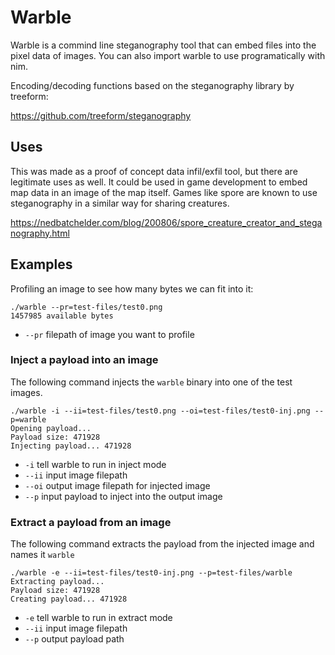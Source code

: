 # Warble

Warble is a commind line steganography tool that can embed files into the pixel data of images.  You can also import warble to use programatically with nim.

Encoding/decoding functions based on the steganography library by treeform:

https://github.com/treeform/steganography

## Uses

This was made as a proof of concept data infil/exfil tool, but there are legitimate uses as well.  It could be used in game development to embed map data in an image of the map itself.   Games like spore are known to use steganography in a similar way for sharing creatures.

https://nedbatchelder.com/blog/200806/spore_creature_creator_and_steganography.html

## Examples

Profiling an image to see how many bytes we can fit into it:

```
./warble --pr=test-files/test0.png
1457985 available bytes
```

* `--pr`    filepath of image you want to profile

### Inject a payload into an image

The following command injects the `warble` binary into one of the test images.

```
./warble -i --ii=test-files/test0.png --oi=test-files/test0-inj.png --p=warble
Opening payload...
Payload size: 471928
Injecting payload... 471928
```

* `-i`      tell warble to run in inject mode
* `--ii`    input image filepath
* `--oi`    output image filepath for injected image
* `--p`     input payload to inject into the output image

### Extract a payload from an image

The following command extracts the payload from the injected image and names it `warble`

```
./warble -e --ii=test-files/test0-inj.png --p=test-files/warble
Extracting payload...
Payload size: 471928
Creating payload... 471928
```

* `-e`      tell warble to run in extract mode
* `--ii`    input image filepath
* `--p`     output payload path

